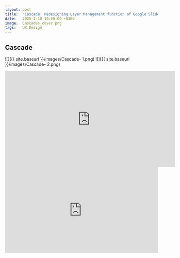 ```yaml
---
layout: post
title:  "Cascade: Redesigning Layer Management function of Google Slides"
date:   2025-1-10 10:00:00 +0300
image:  Cascades_cover.png
tags:   UX Design
---
```

## Cascade 

![]({{ site.baseurl }}/images/Cascade- 1.png)
![]({{ site.baseurl }}/images/Cascade- 2.png)

<iframe width="560" height="315" src="https://www.youtube.com/embed/tFYL2KKpKEI" 
frameborder="0" allow="accelerometer; autoplay; clipboard-write; encrypted-media; 
gyroscope; picture-in-picture" allowfullscreen></iframe>


<div style="position: relative; padding-bottom: 56.25%; height: 0; overflow: hidden; max-width: 100%; width: 100%;">
  <iframe src="https://www.youtube.com/watch?v=tFYL2KKpKEI" 
          style="position: absolute; top: 0; left: 0; width: 100%; height: 100%;" 
          frameborder="0" 
          scrolling="no" 
          allowfullscreen="true">
  </iframe>
</div>
